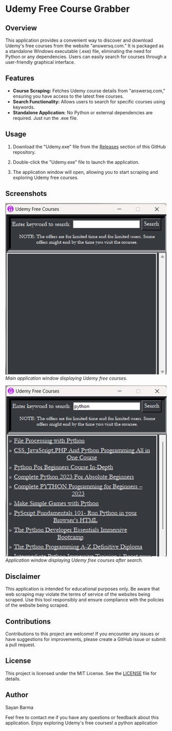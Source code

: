 # Udemy Free Course Grabber

## Overview
This application provides a convenient way to discover and download Udemy's free courses from the website "answersq.com." It is packaged as a standalone Windows executable (.exe) file, eliminating the need for Python or any dependencies. Users can easily search for courses through a user-friendly graphical interface.

## Features
- **Course Scraping:** Fetches Udemy course details from "answersq.com," ensuring you have access to the latest free courses.
- **Search Functionality:** Allows users to search for specific courses using keywords.
- **Standalone Application:** No Python or external dependencies are required. Just run the .exe file.

## Usage
1. Download the "Udemy.exe" file from the [Releases](https://github.com/N00BSC00B/Udemy-Free-Course-Grabber/releases/tag/v1.0.1) section of this GitHub repository.

2. Double-click the "Udemy.exe" file to launch the application.

3. The application window will open, allowing you to start scraping and exploring Udemy free courses.

## Screenshots
![Main Window](screenshots/main_window.png)
*Main application window displaying Udemy free courses.*

![Main Window](screenshots/search.png)
*Application window displaying Udemy free courses after search.*

## Disclaimer
This application is intended for educational purposes only. Be aware that web scraping may violate the terms of service of the websites being scraped. Use this tool responsibly and ensure compliance with the policies of the website being scraped.

## Contributions
Contributions to this project are welcome! If you encounter any issues or have suggestions for improvements, please create a GitHub issue or submit a pull request.

## License
This project is licensed under the MIT License. See the [LICENSE](LICENSE) file for details.

## Author
Sayan Barma

Feel free to contact me if you have any questions or feedback about this application. Enjoy exploring Udemy's free courses!
 a python application
